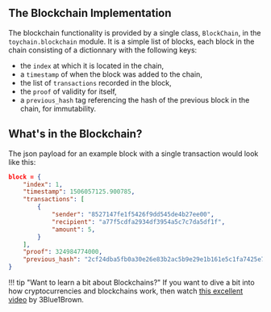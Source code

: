 ## The Blockchain Implementation

The blockchain functionality is provided by a single class, `BlockChain`, in the `toychain.blockchain` module.
It is a simple list of blocks, each block in the chain consisting of a dictionnary with the following keys:

* the `index` at which it is located in the chain,
* a `timestamp` of when the block was added to the chain,
* the list of `transactions` recorded in the block,
* the `proof` of validity for itself,
* a `previous_hash` tag referencing the hash of the previous block in the chain, for immutability.

## What's in the Blockchain?

The json payload for an example block with a single transaction would look like this:
```json
block = {
    "index": 1,
    "timestamp": 1506057125.900785,
    "transactions": [
        {
            "sender": "8527147fe1f5426f9dd545de4b27ee00",
            "recipient": "a77f5cdfa2934df3954a5c7c7da5df1f",
            "amount": 5,
        }
    ],
    "proof": 324984774000,
    "previous_hash": "2cf24dba5fb0a30e26e83b2ac5b9e29e1b161e5c1fa7425e73043362938b9824"
}
```

!!! tip "Want to learn a bit about Blockchains?"
    If you want to dive a bit into how cryptocurrencies and blockchains work,
    then watch [this excellent video][3b1b_bitcoin] by 3Blue1Brown.

[3b1b_bitcoin]: https://www.youtube.com/watch?v=bBC-nXj3Ng4